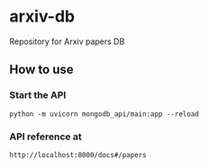 # arxiv-db
Repository for Arxiv papers DB



## How to use
### Start the API
```
python -m uvicorn mongodb_api/main:app --reload
```

### API reference at
```
http://localhost:8000/docs#/papers
```
